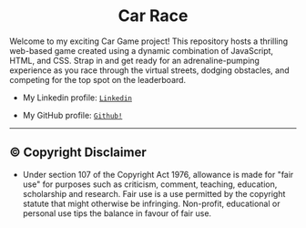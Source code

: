 <p>
  <h1 align="center">
    <b>
  Car Race    <!--The title for my project.--> 
    </b>
  </h1>
</p>
Welcome to my exciting Car Game project! This repository hosts a thrilling web-based game created using a dynamic combination of JavaScript, HTML, and CSS. Strap in and get ready for an adrenaline-pumping 
experience as you race through the virtual streets, dodging obstacles, and competing for the top spot on the leaderboard.

- My Linkedin profile: <a href="https://www.linkedin.com/in/himesh-mohapatra-386aa8224/">```Linkedin```</a>

- My GitHub profile: <a href="https://github.com/himeshx">```Github!```</a>
<hr>

<h2 align="left">
  <b>
    ©️ Copyright Disclaimer
  </b>
</h2>

- Under section 107 of the Copyright Act 1976, allowance is made for "fair use" for purposes such as criticism, comment, teaching, education, scholarship and research. Fair use is a use permitted by the copyright statute that might otherwise be infringing. Non-profit, educational or personal use tips the balance in favour of fair use.   


